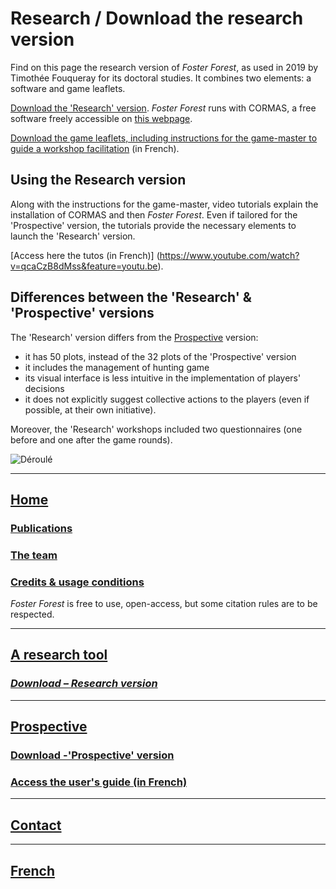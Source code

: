 # Research / Download the research version

Find on this page the research version of _Foster Forest_, as used in 2019 by Timothée Fouqueray for its doctoral studies. It combines two elements: a software and game leaflets.


[Download the 'Research' version](https://timotheefouqueray.github.io/fosterforest/recherche/FosterForest_Research.zip). _Foster Forest_ runs with CORMAS, a free software freely accessible on [this webpage](http://cormas.cirad.fr).



[Download the game leaflets, including instructions for the game-master to guide a workshop facilitation](https://timotheefouqueray.github.io/fosterforest/recherche/FosterForest_Research-Livrets.zip) (in French).


## Using the Research version

Along with the instructions for the game-master, video tutorials explain the installation of CORMAS and then _Foster Forest_. Even if tailored for the 'Prospective' version, the tutorials provide the necessary elements to launch the 'Research' version.

[Access here the tutos (in French)] (https://www.youtube.com/watch?v=qcaCzB8dMss&feature=youtu.be).


## Differences between the 'Research' & 'Prospective' versions

The 'Research' version differs from the [Prospective](https://timotheefouqueray.github.io/fosterforest/prospective/prospective) version:
- it has 50 plots, instead of the 32 plots of the 'Prospective' version
- it includes the management of hunting game
- its visual interface is less intuitive in the implementation of players' decisions
- it does not explicitly suggest collective actions to the players (even if possible, at their own initiative).

Moreover, the 'Research' workshops included two questionnaires (one before and one after the game rounds).

![Déroulé](https://timotheefouqueray.github.io/fosterforest/recherche/déroulé_atelier_recherche-eng.jpg)

***

## [Home](https://timotheefouqueray.github.io/fosterforest/home-eng)
### [Publications](https://timotheefouqueray.github.io/fosterforest/home/documentation-eng)
### [The team](https://timotheefouqueray.github.io/fosterforest/home/equipe-eng)
### [Credits & usage conditions](https://timotheefouqueray.github.io/fosterforest/home/credits-utilisation-eng)
_Foster Forest_ is free to use, open-access, but some citation rules are to be respected.

***
## [A research tool](https://timotheefouqueray.github.io/fosterforest/recherche/recherche-eng)
### *[Download – Research version](https://timotheefouqueray.github.io/fosterforest/recherche/telecharger-recherche-eng)*

***
## [Prospective](https://timotheefouqueray.github.io/fosterforest/prospective/prospective-eng)
### [Download -'Prospective' version](https://timotheefouqueray.github.io/fosterforest/prospective/telecharger-prospective-eng)
### [Access the user's guide (in French)](https://timotheefouqueray.github.io/fosterforest/prospective/tutoriels)

***
## [Contact](https://timotheefouqueray.github.io/fosterforest/contact-eng)

***
## [French](https://timotheefouqueray.github.io/fosterforest/)
